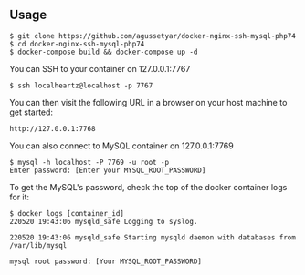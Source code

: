 ## Usage
```
$ git clone https://github.com/agussetyar/docker-nginx-ssh-mysql-php74
$ cd docker-nginx-ssh-mysql-php74
$ docker-compose build && docker-compose up -d
```

You can SSH to your container on 127.0.0.1:7767
```
$ ssh localheartz@localhost -p 7767
```

You can then visit the following URL in a browser on your host machine to get started:
```
http://127.0.0.1:7768
```

You can also connect to MySQL container on 127.0.0.1:7769
```
$ mysql -h localhost -P 7769 -u root -p
Enter password: [Enter your MYSQL_ROOT_PASSWORD]
```

To get the MySQL's password, check the top of the docker container logs for it:
```
$ docker logs [container_id]
220520 19:43:06 mysqld_safe Logging to syslog.

220520 19:43:06 mysqld_safe Starting mysqld daemon with databases from /var/lib/mysql

mysql root password: [Your MYSQL_ROOT_PASSWORD]
```